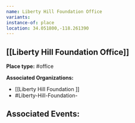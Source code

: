 ```yaml
---
name: Liberty Hill Foundation Office
variants: 
instance-of: place
location: 34.051800,-118.261390
---
```

## [[Liberty Hill Foundation Office]]

**Place type:** #office

**Associated Organizations:** 
- [[Liberty Hill Foundation ]]
- #Liberty-Hill-Foundation-

**Associated Events:** 
- 